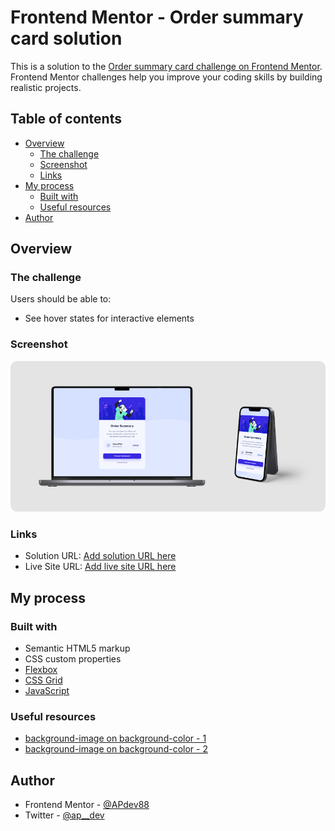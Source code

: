 # Frontend Mentor - Order summary card solution

This is a solution to the [Order summary card challenge on Frontend Mentor](https://www.frontendmentor.io/challenges/order-summary-component-QlPmajDUj). Frontend Mentor challenges help you improve your coding skills by building realistic projects.

## Table of contents

- [Overview](#overview)
  - [The challenge](#the-challenge)
  - [Screenshot](#screenshot)
  - [Links](#links)
- [My process](#my-process)
  - [Built with](#built-with)
  - [Useful resources](#useful-resources)
- [Author](#author)

## Overview

### The challenge

Users should be able to:

- See hover states for interactive elements

### Screenshot

![](./design/mockup-design.png)

### Links

- Solution URL: [Add solution URL here](https://your-solution-url.com)
- Live Site URL: [Add live site URL here](https://your-live-site-url.com)

## My process

### Built with

- Semantic HTML5 markup
- CSS custom properties
- [Flexbox](https://css-tricks.com/snippets/css/a-guide-to-flexbox/)
- [CSS Grid](https://css-tricks.com/snippets/css/complete-guide-grid/)
- [JavaScript](https://developer.mozilla.org/en-US/docs/Web/JavaScript)

### Useful resources

- [background-image on background-color - 1](https://stackoverflow.com/questions/8195215/css-background-image-on-background-color)
- [background-image on background-color - 2](https://stackoverflow.com/questions/903659/why-cant-i-use-background-image-and-color-together)

## Author

- Frontend Mentor - [@APdev88](https://www.frontendmentor.io/profile/APdev88)
- Twitter - [@ap\_\_dev](https://twitter.com/ap__dev)
